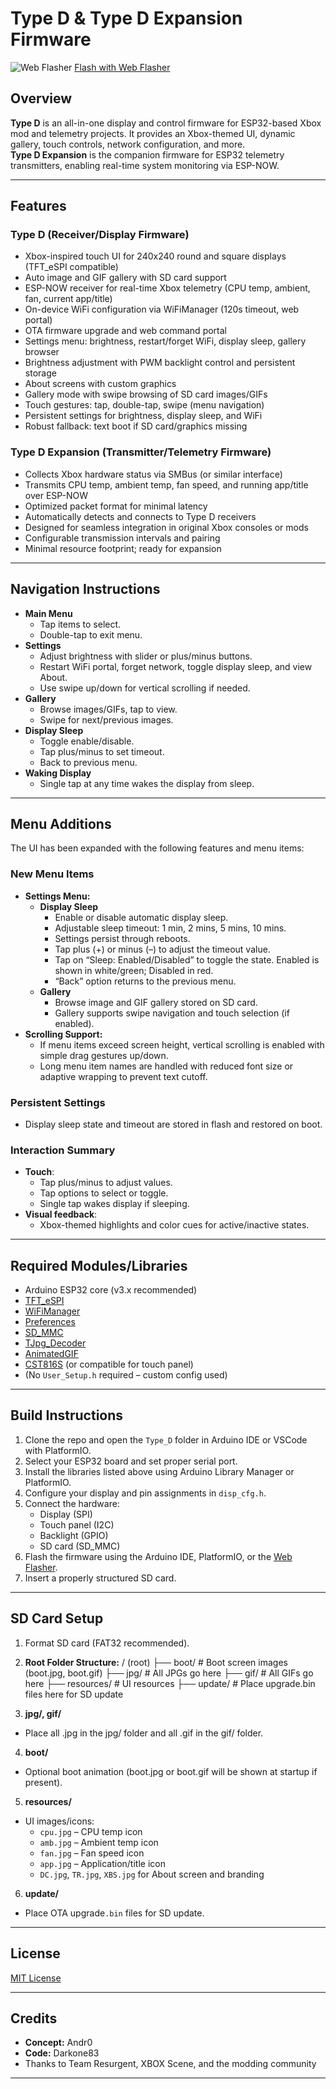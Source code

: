 # Type D & Type D Expansion Firmware

![Web Flasher](https://img.shields.io/badge/Web%20Flasher-Type%20D-green?style=for-the-badge&logo=xbox)
[Flash with Web Flasher](https://darkone83.github.io/type-d.github.io/)

## Overview

**Type D** is an all-in-one display and control firmware for ESP32-based Xbox mod and telemetry projects. It provides an Xbox-themed UI, dynamic gallery, touch controls, network configuration, and more.  
**Type D Expansion** is the companion firmware for ESP32 telemetry transmitters, enabling real-time system monitoring via ESP-NOW.

---

## Features

### Type D (Receiver/Display Firmware)
- Xbox-inspired touch UI for 240x240 round and square displays (TFT_eSPI compatible)
- Auto image and GIF gallery with SD card support
- ESP-NOW receiver for real-time Xbox telemetry (CPU temp, ambient, fan, current app/title)
- On-device WiFi configuration via WiFiManager (120s timeout, web portal)
- OTA firmware upgrade and web command portal
- Settings menu: brightness, restart/forget WiFi, display sleep, gallery browser
- Brightness adjustment with PWM backlight control and persistent storage
- About screens with custom graphics
- Gallery mode with swipe browsing of SD card images/GIFs
- Touch gestures: tap, double-tap, swipe (menu navigation)
- Persistent settings for brightness, display sleep, and WiFi
- Robust fallback: text boot if SD card/graphics missing

### Type D Expansion (Transmitter/Telemetry Firmware)
- Collects Xbox hardware status via SMBus (or similar interface)
- Transmits CPU temp, ambient temp, fan speed, and running app/title over ESP-NOW
- Optimized packet format for minimal latency
- Automatically detects and connects to Type D receivers
- Designed for seamless integration in original Xbox consoles or mods
- Configurable transmission intervals and pairing
- Minimal resource footprint; ready for expansion

---

## Navigation Instructions

- **Main Menu**
  - Tap items to select.
  - Double-tap to exit menu.
- **Settings**
  - Adjust brightness with slider or plus/minus buttons.
  - Restart WiFi portal, forget network, toggle display sleep, and view About.
  - Use swipe up/down for vertical scrolling if needed.
- **Gallery**
  - Browse images/GIFs, tap to view.
  - Swipe for next/previous images.
- **Display Sleep**
  - Toggle enable/disable.
  - Tap plus/minus to set timeout.
  - Back to previous menu.
- **Waking Display**
  - Single tap at any time wakes the display from sleep.

---

## Menu Additions

The UI has been expanded with the following features and menu items:

### New Menu Items

- **Settings Menu:**
  - **Display Sleep**
    - Enable or disable automatic display sleep.
    - Adjustable sleep timeout: 1 min, 2 mins, 5 mins, 10 mins.
    - Settings persist through reboots.
    - Tap plus (+) or minus (–) to adjust the timeout value.
    - Tap on “Sleep: Enabled/Disabled” to toggle the state. Enabled is shown in white/green; Disabled in red.
    - “Back” option returns to the previous menu.
  - **Gallery**
    - Browse image and GIF gallery stored on SD card.
    - Gallery supports swipe navigation and touch selection (if enabled).
- **Scrolling Support:**  
  - If menu items exceed screen height, vertical scrolling is enabled with simple drag gestures up/down.
  - Long menu item names are handled with reduced font size or adaptive wrapping to prevent text cutoff.

### Persistent Settings

- Display sleep state and timeout are stored in flash and restored on boot.

### Interaction Summary

- **Touch**:  
  - Tap plus/minus to adjust values.  
  - Tap options to select or toggle.  
  - Single tap wakes display if sleeping.
- **Visual feedback**:  
  - Xbox-themed highlights and color cues for active/inactive states.

---

## Required Modules/Libraries

- Arduino ESP32 core (v3.x recommended)
- [TFT_eSPI](https://github.com/Bodmer/TFT_eSPI)
- [WiFiManager](https://github.com/tzapu/WiFiManager)
- [Preferences](https://github.com/espressif/arduino-esp32/tree/master/libraries/Preferences)
- [SD_MMC](https://github.com/espressif/arduino-esp32/tree/master/libraries/SD_MMC)
- [TJpg_Decoder](https://github.com/Bodmer/TJpg_Decoder)
- [AnimatedGIF](https://github.com/bitbank2/AnimatedGIF)
- [CST816S](https://github.com/Darkone83/CST816S) (or compatible for touch panel)
- (No `User_Setup.h` required – custom config used)

---

## Build Instructions

1. Clone the repo and open the `Type_D` folder in Arduino IDE or VSCode with PlatformIO.
2. Select your ESP32 board and set proper serial port.
3. Install the libraries listed above using Arduino Library Manager or PlatformIO.
4. Configure your display and pin assignments in `disp_cfg.h`.
5. Connect the hardware:
    - Display (SPI)
    - Touch panel (I2C)
    - Backlight (GPIO)
    - SD card (SD_MMC)
6. Flash the firmware using the Arduino IDE, PlatformIO, or the [Web Flasher](https://darkone83.github.io/type-d.github.io/).
7. Insert a properly structured SD card.

---

## SD Card Setup

1. Format SD card (FAT32 recommended).
2. **Root Folder Structure:**
/ (root)
├── boot/ # Boot screen images (boot.jpg, boot.gif)
├── jpg/ # All JPGs go here
├── gif/ # All GIFs go here
├── resources/ # UI resources
├── update/ # Place upgrade.bin files here for SD update

3. **jpg/, gif/**  
- Place all .jpg in the jpg/ folder and all .gif in the gif/ folder.

4. **boot/**  
- Optional boot animation (boot.jpg or boot.gif will be shown at startup if present).

5. **resources/**  
- UI images/icons:  
  - `cpu.jpg` – CPU temp icon  
  - `amb.jpg` – Ambient temp icon  
  - `fan.jpg` – Fan speed icon  
  - `app.jpg` – Application/title icon  
  - `DC.jpg`, `TR.jpg`, `XBS.jpg` for About screen and branding

6. **update/**  
- Place OTA upgrade`.bin` files for SD update.

---

## License

[MIT License](LICENSE)

---

## Credits

- **Concept:** Andr0  
- **Code:** Darkone83  
- Thanks to Team Resurgent, XBOX Scene, and the modding community

---

